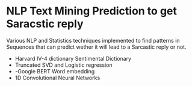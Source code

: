 # NLP Text Mining Prediction to get Saracstic reply
Various NLP and Statistics techniques implemented to find patterns in Sequences that can predict wether it will lead to a Sarcastic reply or not.

- Harvard IV-4 dictionary Sentimental Dictionary
- Truncated SVD and Logistic regression
- -Google BERT Word embedding
- 1D Convolutional Neural Networks
